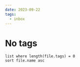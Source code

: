 ```yaml
---
date: 2023-09-22
tags:
  - inbox
---
```


# No tags

```dataview
list where length(file.tags) = 0
sort file.name asc
```
